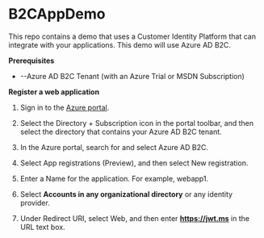 # B2CAppDemo
This repo contains a demo that uses a Customer Identity Platform that can integrate with your applications.  This demo will use Azure AD B2C.

**Prerequisites**

- --Azure AD B2C Tenant (with an Azure Trial or MSDN Subscription)

**Register a web application**

1. Sign in to the [Azure portal](http://portal.azure.com/).

1. Select the Directory + Subscription icon in the portal toolbar, and then select the directory that contains your Azure AD B2C tenant.

1. In the Azure portal, search for and select Azure AD B2C.

1. Select App registrations (Preview), and then select New registration.

1. Enter a Name for the application. For example, webapp1.

1. Select **Accounts in any organizational directory** or any identity provider.

1. Under Redirect URI, select Web, and then enter **https://jwt.ms** in the URL text box.
